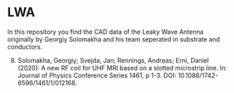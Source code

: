 # LWA
In this repository you find the CAD data of the Leaky Wave Antenna originally by Georgiy Solomakha and his team seperated in substrate and conductors.

8.	Solomakha, Georgiy; Svejda, Jan; Rennings, Andreas; Erni, Daniel (2020): A new RF coil for UHF MRI based on a slotted microstrip line. In: Journal of Physics Conference Series 1461, p 1-3. DOI: 10.1088/1742-6596/1461/1/012168.
